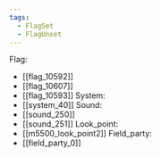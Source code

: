 ```yaml
---
tags:
  - FlagSet
  - FlagUnset
---
```

Flag:
- [[flag_10592]]
- [[flag_10607]]
- [[flag_10593]]
System:
- [[system_40]]
Sound:
- [[sound_250]]
- [[sound_251]]
Look_point:
- [[m5500_look_point2]]
Field_party:
- [[field_party_0]]
